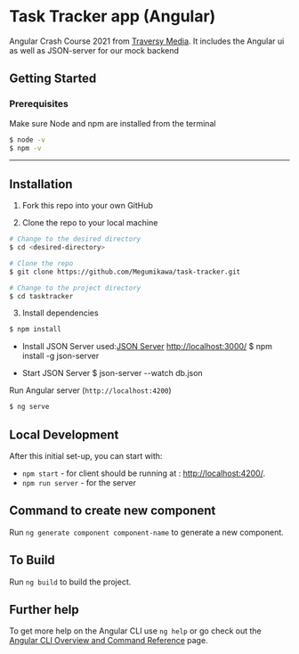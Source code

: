 # Task Tracker app (Angular)

Angular Crash Course 2021 from [Traversy Media](https://www.youtube.com/watch?v=3dHNOWTI7H8&list=WL&index=41&t=3673s).
It includes the Angular ui as well as JSON-server for our mock backend


## Getting Started
### Prerequisites

Make sure Node and npm are installed from the terminal

```bash
$ node -v
$ npm -v
```

---
## Installation

1. Fork this repo into your own GitHub

2. Clone the repo to your local machine

```bash
# Change to the desired directory
$ cd <desired-directory>

# Clone the repo
$ git clone https://github.com/Megumikawa/task-tracker.git

# Change to the project directory
$ cd tasktracker
```

3. Install dependencies

```bash
$ npm install
```

- Install JSON Server used:[JSON Server](https://www.npmjs.com/package/json-server) <http://localhost:3000/>
$ npm install -g json-server

- Start JSON Server
$ json-server --watch db.json


Run Angular server (`http://localhost:4200`)

```bash
$ ng serve
```

## Local Development

After this initial set-up, you can start with:

- `npm start` - for client should be running at : <http://localhost:4200/>.  
- `npm run server` - for the server




## Command to create new component

Run `ng generate component component-name` to generate a new component. 

## To Build

Run `ng build` to build the project. 


## Further help

To get more help on the Angular CLI use `ng help` or go check out the [Angular CLI Overview and Command Reference](https://angular.io/cli) page.
